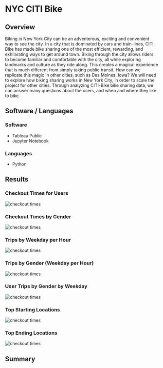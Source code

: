# NYC CITI Bike


## Overview

Biking in New York City can be an adventerous, exciting and convenient way to see the city.  In a city that is dominated by cars and train-lines, CITI Bike has made bike sharing one of the most efficient, rewarding, and exhilarating ways to get around town.  Biking through the city allows riders to become familiar and comfortable with the city, all while exploring landmarks and culture as they ride along.  This creates a magical experience that is much different from simply taking public transit.  How can we replicate this magic in other cities, such as Des Moines, Iowa?  We will need to explore how biking sharing works in New York City, in order to scale the project for other cities.  Through analyzing CITI-Bike bike sharing data, we can answer many questions about the users, and when and where they like to bike. 


## Software / Languages

### Software
- Tableau Public
- Jupyter Notebook

### Languages
- Python


## Results

### Checkout Times for Users

![checkout times]('Resources/checkouttimesbyusers.png')

### Checkout Times by Gender

![checkout times]('Resources/checkouttimesbygender.png')

### Trips by Weekday per Hour

![checkout times]('Resources/tripsbyweekday.png')

### Trips by Gender (Weekday per Hour)


![checkout times]('Resources/tripsbygender.png')


### User Trips by Gender by Weekday

![checkout times]('Resources/Usertripsbygender.png')

### Top Starting Locations

![checkout times]('Resources/topstartinglocations.png')

### Top Ending Locations

![checkout times]('Resources/topendinglocations.png')



## Summary
